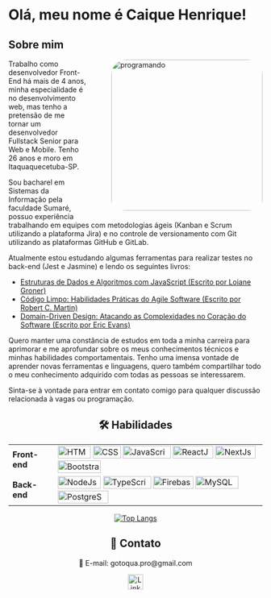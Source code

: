 <h1> Olá, meu nome é Caique Henrique!</h1>

<h2></h2>

<h2>Sobre mim</h2>
<img src="https://media1.tenor.com/m/fq-1gwJhSf8AAAAd/baby-koding-baby.gif" alt="programando" width="300" align="right" style="padding-bottom: 10px; margin-left: 50px; border-radius: 30px;">
<p> Trabalho como desenvolvedor Front-End há mais de 4 anos, minha especialidade é no desenvolvimento web, mas tenho a pretensão de me tornar um desenvolvedor Fullstack Senior para Web e Mobile. Tenho 26 anos e moro em Itaquaquecetuba-SP.</p>
<p>Sou bacharel em Sistemas da Informação pela faculdade Sumaré, possuo experiência trabalhando em equipes com metodologias ágeis (Kanban e Scrum utilizando a plataforma Jira) e no controle de versionamento com Git utilizando as plataformas GitHub e GitLab.</p>
<p>Atualmente estou estudando algumas ferramentas para realizar testes no back-end (Jest e Jasmine) e lendo os seguintes livros:</p>
<ul>
  <li><a href="https://www.amazon.com.br/gp/product/8575226932/">Estruturas de Dados e Algoritmos com JavaScript (Escrito por Loiane Groner)</a></li>
  <li><a href="https://www.amazon.com.br/gp/product/8576082675/">Código Limpo: Habilidades Práticas do Agile Software (Escrito por Robert C. Martin)</a></li>
  <li><a href="https://www.amazon.com.br/dp/8550800651/">Domain-Driven Design: Atacando as Complexidades no Coração do Software (Escrito por Eric Evans)</a></li>
</ul>
<p>Quero manter uma constância de estudos em toda a minha carreira para aprimorar e me aprofundar sobre os meus conhecimentos técnicos e minhas habilidades comportamentais. Tenho uma imensa vontade de aprender novas ferramentas e linguagens, quero também compartilhar todo o meu conhecimento adquirido com todas as pessoas se interessarem.</p>

<p>Sinta-se à vontade para entrar em contato comigo para qualquer discussão relacionada à vagas ou programação.</p>

<h2 align="center">🛠️ Habilidades</h2>

  <table>
    <tr>
      <td><strong>Front-end</strong></td>
      <td>
        <img src="https://img.shields.io/badge/HTML-E34F26?style=for-the-badge&amp;logo=html5&amp;logoColor=white" alt="HTML" height="25px" width="65px">
        <img src="https://img.shields.io/badge/CSS-1572B6?style=for-the-badge&amp;logo=css3&amp;logoColor=white" alt="CSS" height="25px" width="55px">
        <img src="https://img.shields.io/badge/JavaScript-F7DF1E?style=for-the-badge&amp;logo=javascript&amp;logoColor=black" alt="JavaScript" height="25px" width="95px">
        <img src="https://img.shields.io/badge/ReactJs-61DAFB?style=for-the-badge&amp;logo=react&amp;logoColor=black" alt="ReactJs" height="25px" width="80px">
        <img src="https://img.shields.io/badge/next.js-000000?style=for-the-badge&logo=nextdotjs&logoColor=white" alt="NextJs" height="25px" width="80px">
        <img src="https://img.shields.io/badge/Bootstrap-7952B3?style=for-the-badge&amp;logo=bootstrap&amp;logoColor=white" alt="Bootstrap" height="25px" width="85px">
      </td>
    </tr>
    <tr>
      <td><strong>Back-end</strong></td>
      <td>
        <img src="https://img.shields.io/badge/Node.js-339933?style=for-the-badge&amp;logo=node.js&amp;logoColor=white" alt="NodeJs" height="25px" width="85px">
        <img src="https://img.shields.io/badge/TypeScript-3178C6?style=for-the-badge&amp;logo=typescript&amp;logoColor=white" alt="TypeScript" height="25px" width="95px">
        <img src="https://img.shields.io/badge/firebase-ffca28?style=for-the-badge&logo=firebase&logoColor=black" alt="Firebase" height="25px" width="80px">
        <img src="https://img.shields.io/badge/MySQL-4479A1?style=for-the-badge&amp;logo=mysql&amp;logoColor=white" alt="MySQL" height="25px" width="85px">
        <img src="https://img.shields.io/badge/postgresql-4169e1?style=for-the-badge&logo=postgresql&logoColor=white" alt="PostgreSQL" height="25px" width="100px">
      </td>
    </tr>
  </table>

<div align="center">

<div align="center">

[![Top Langs](https://github-readme-stats.vercel.app/api/top-langs/?username=gotoquase&theme=midnight-purple&hide=blade,html,css&layout=donut)](https://github.com/gotoquase/github-readme-stats)

</div>
</div>

<div align="center">
  <h2>💬 Contato</h2>
  <p> 📧 E-mail: gotoqua.pro@gmail.com</p>
  <a href="https://www.linkedin.com/in/caique-henrique-977240197/">
    <img src="https://img.shields.io/badge/linkedin-%230077B5.svg?style=for-the-badge&logo=linkedin&logoColor=white" alt="Linkedin" height="30px" target="_blank">
  </a>
</div>
